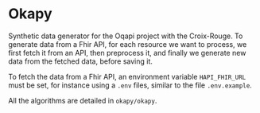 # Okapy

Synthetic data generator for the Oqapi project with the Croix-Rouge. To generate data from a Fhir API,
for each resource we want to process, we first fetch it from an API, then preprocess it, and
finally we generate new data from the fetched data, before saving it.

To fetch the data from a Fhir API, an environment variable `HAPI_FHIR_URL` must be set, for
instance using a `.env` files, similar to the file `.env.example`.

All the algorithms are detailed in `okapy/okapy`.
